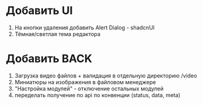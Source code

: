 # Добавить UI
1. На кнопки удаления добавить Alert Dialog - shadcnUI
2. Тёмная/светлая тема редактора


# Добавить BACK
1. Загрузка видео файлов + валидация в отдельную директорию /video
2. Миниатюры на изображения в файловом менеджере
3. "Настройка модулей" - отключение остальных модулей
4. переделать получение по api по конвенции (status, data, meta)
